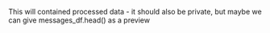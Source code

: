 This will contained processed data - it should also be private, but maybe we can give messages_df.head() as a preview